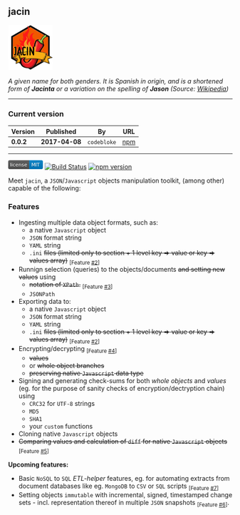 jacin
---

<p align="left">
  <img src="https://raw.githubusercontent.com/martinswiderski/jacin/master/jacin-npm-100px.png" alt="jacin"/>
</p>

*A given name for both genders. It is Spanish in origin, and is a shortened form 
of **Jacinta** or a variation on the spelling of **Jason** 
(Source: [Wikipedia](href="https://en.wikipedia.org/wiki/Jacin))*

***

### Current version

Version|Published|By|URL
--- | --- | --- | ---
**0.0.2** | **2017-04-08** | `codebloke` | [npm](https://www.npmjs.com/package/jacin)

***

[![MIT License](https://raw.githubusercontent.com/martinswiderski/jacin/master/mit-license.png)](LICENSE) [![Build Status](https://travis-ci.org/martinswiderski/jacin.svg?branch=master)](https://travis-ci.org/martinswiderski/jacin) [![npm version](https://badge.fury.io/js/jacin.svg)](https://www.npmjs.com/package/jacin)

Meet `jacin`, a `JSON`/`Javascript` objects manipulation toolkit, (among other) capable of the following:

### Features

 * Ingesting multiple data object formats, such as:
    * a native `Javascript` object
    * `JSON` format string
    * `YAML` string
    * `.ini` ~~files (limited only to section + 1 level key => value or key => values array)~~ <sub>[Feature [#2](https://github.com/martinswiderski/jacin/issues/2)]</sub>
 * Runnign selection (queries) to the objects/documents ~~and setting new values~~ using
    * ~~notation of `XPath`.~~ <sub>[Feature [#3](https://github.com/martinswiderski/jacin/issues/3)]</sub>
    * `JSONPath`
 * Exporting data to:
    * a native `Javascript` object
    * `JSON` format string
    * `YAML` string
    * `.ini` ~~files (limited only to section + 1 level key => value or key => values array)~~ <sub>[Feature [#2](https://github.com/martinswiderski/jacin/issues/2)]</sub>
 * Encrypting/decrypting <sub>[Feature [#4](https://github.com/martinswiderski/jacin/issues/4)]</sub>
    * ~~values~~
    * or ~~whole object branches~~
    * ~~preserving native `Javascript` data type~~
 * Signing and generating check-sums for both *whole objects* and *values* (eg. for the purpose of sanity checks of encryption/dectryption chain) using
    * `CRC32` for `UTF-8` strings
    * `MD5`
    * `SHA1`
    * your `custom` functions
  * Cloning native `Javascript` objects
  * ~~Comparing values and calculation of `diff` for native `Javascript` objects~~ <sub>[Feature [#5](https://github.com/martinswiderski/jacin/issues/5)]</sub>
  
**Upcoming features:**

  * Basic `NoSQL` to `SQL` *ETL-helper* features, eg. for automating extracts from document databases like eg. `MongoDB` to `CSV` or `SQL` scripts <sub>[Feature [#7](https://github.com/martinswiderski/jacin/issues/7)]</sub>
  * Setting objects `immutable` with incremental, signed, timestamped change sets - incl. representation thereof in multiple `JSON` snapshots <sub>[Feature [#6](https://github.com/martinswiderski/jacin/issues/6)]</sub>.
  

